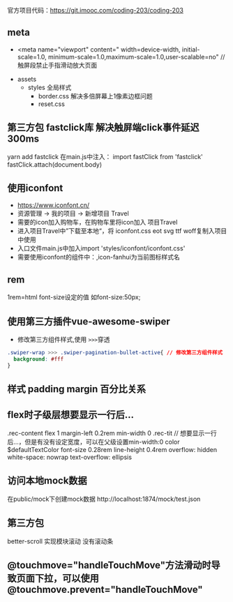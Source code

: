 官方项目代码：https://git.imooc.com/coding-203/coding-203

## meta
- <meta name="viewport"
    content="
    width=device-width,
    initial-scale=1.0,
    minimum-scale=1.0,maximum-scale=1.0,user-scalable=no" // 触屏段禁止手指滑动放大页面
    >
- assets
  - styles 全局样式
    - border.css 解决多倍屏幕上1像素边框问题
    - reset.css

## 第三方包 fastclick库 解决触屏端click事件延迟300ms
yarn add fastclick
在main.js中注入：
import fastClick from 'fastclick'
fastClick.attach(document.body)

## 使用iconfont
- https://www.iconfont.cn/
- 资源管理 -> 我的项目 -> 新增项目 Travel
- 需要的icon加入购物车，在购物车里将icon加入 项目Travel
- 进入项目Travel中”下载至本地“，将 iconfont.css eot svg ttf woff复制入项目中使用
- 入口文件main.js中加入import 'styles/iconfont/iconfont.css'
- 需要使用iconfont的组件中：<i class="iconfont icon-fanhui"></i>,icon-fanhui为当前图标样式名

## rem
1rem=html font-size设定的值  如font-size:50px;

## 使用第三方插件vue-awesome-swiper
- 修改第三方组件样式,使用 `>>>`穿透
```css
.swiper-wrap >>> .swiper-pagination-bullet-active{ // 修改第三方组件样式
  background: #fff
}

```

## 样式 padding margin 百分比关系
<style lang="stylus" scoped>
.test-container
  background #f2f2f2
  width 200px
  height 100px
  padding 1% // 相对于父层容器width
  margin 1% // 相对于父层容器width
  box-sizing: border-box // 只管当前盒子
  .inner-box
    display inline-block
    box-sizing: border-box
    width 10%  // 相对于父级.test-container
    background pink
    padding 1% // 相对于父级.test-container的content-box宽度，即父层容器宽度
    margin 1% // 相对于父级.test-container的content-box宽度，即父层容器宽度
</style>

## flex时子级层想要显示一行后...
.rec-content
  flex 1
  margin-left 0.2rem
  min-width 0
  .rec-tit // 想要显示一行后...，但是有没有设定宽度，可以在父级设置min-width:0
    color $defaultTextColor
    font-size 0.28rem
    line-height 0.4rem
    overflow: hidden
    white-space: nowrap
    text-overflow: ellipsis

## 访问本地mock数据
在public/mock下创建mock数据
http://localhost:1874/mock/test.json

## 第三方包
better-scroll 实现模块滚动 没有滚动条

## @touchmove="handleTouchMove"方法滑动时导致页面下拉，可以使用 @touchmove.prevent="handleTouchMove"
